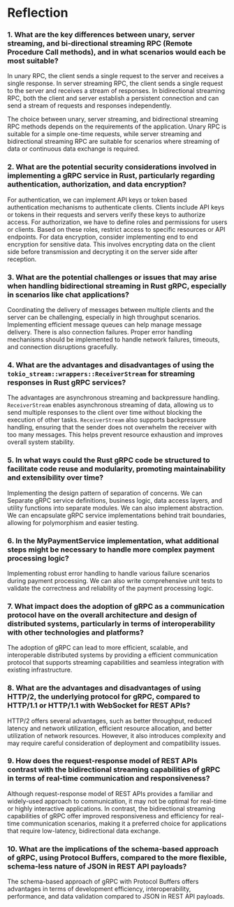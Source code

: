 # Reflection

### 1. What are the key differences between unary, server streaming, and bi-directional streaming RPC (Remote Procedure Call methods), and in what scenarios would each be most suitable?

In unary RPC, the client sends a single request to the server and receives a single response. In server streaming RPC, the client sends a single request to the server and receives a stream of responses. In bidirectional streaming RPC, both the client and server establish a persistent connection and can send a stream of requests and responses independently.

The choice between unary, server streaming, and bidirectional streaming RPC methods depends on the requirements of the application. Unary RPC is suitable for a simple one-time requests, while server streaming and bidirectional streaming RPC are suitable for scenarios where streaming of data or continuous data exchange is required.

### 2. What are the potential security considerations involved in implementing a gRPC service in Rust, particularly regarding authentication, authorization, and data encryption?

For authentication, we can implement API keys or token based authentication mechanisms to authenticate clients. Clients include API keys or tokens in their requests and servers verify these keys to authorize access. For authorization, we have to define roles and permissions for users or clients. Based on these roles, restrict access to specific resources or API endpoints. For data encryption, consider implementing end to end encryption for sensitive data. This involves encrypting data on the client side before transmission and decrypting it on the server side after reception.

### 3. What are the potential challenges or issues that may arise when handling bidirectional streaming in Rust gRPC, especially in scenarios like chat applications?

Coordinating the delivery of messages between multiple clients and the server can be challenging, especially in high throughput scenarios. Implementing efficient message queues can help manage message delivery. There is also connection failures. Proper error handling mechanisms should be implemented to handle network failures, timeouts, and connection disruptions gracefully.

### 4. What are the advantages and disadvantages of using the `tokio_stream::wrappers::ReceiverStream` for streaming responses in Rust gRPC services?

The advantages are asynchronous streaming and backpressure handling. `ReceiverStream` enables asynchronous streaming of data, allowing us to send multiple responses to the client over time without blocking the execution of other tasks. `ReceiverStream` also supports backpressure handling, ensuring that the sender does not overwhelm the receiver with too many messages. This helps prevent resource exhaustion and improves overall system stability.

### 5. In what ways could the Rust gRPC code be structured to facilitate code reuse and modularity, promoting maintainability and extensibility over time?

Implementing the design pattern of separation of concerns. We can Separate gRPC service definitions, business logic, data access layers, and utility functions into separate modules. We can also implement abstraction. We can encapsulate gRPC service implementations behind trait boundaries, allowing for polymorphism and easier testing.

### 6. In the **MyPaymentService** implementation, what additional steps might be necessary to handle more complex payment processing logic?

Implementing robust error handling to handle various failure scenarios during payment processing. We can also write comprehensive unit tests to validate the correctness and reliability of the payment processing logic. 

### 7. What impact does the adoption of gRPC as a communication protocol have on the overall architecture and design of distributed systems, particularly in terms of interoperability with other technologies and platforms?

The adoption of gRPC can lead to more efficient, scalable, and interoperable distributed systems by providing a efficient communication protocol that supports streaming capabilities and seamless integration with existing infrastructure.

### 8. What are the advantages and disadvantages of using HTTP/2, the underlying protocol for gRPC, compared to HTTP/1.1 or HTTP/1.1 with WebSocket for REST APIs?

HTTP/2 offers several advantages, such as better throughput, reduced latency and network utilization, efficient resource allocation, and better utilization of network resources. However, it also introduces complexity and may require careful consideration of deployment and compatibility issues.

### 9. How does the request-response model of REST APIs contrast with the bidirectional streaming capabilities of gRPC in terms of real-time communication and responsiveness?

Although request-response model of REST APIs provides a familiar and widely-used approach to communication, it may not be optimal for real-time or highly interactive applications. In contrast, the bidirectional streaming capabilities of gRPC offer improved responsiveness and efficiency for real-time communication scenarios, making it a preferred choice for applications that require low-latency, bidirectional data exchange.

### 10. What are the implications of the schema-based approach of gRPC, using Protocol Buffers, compared to the more flexible, schema-less nature of JSON in REST API payloads?

The schema-based approach of gRPC with Protocol Buffers offers advantages in terms of development efficiency, interoperability, performance, and data validation compared to JSON in REST API payloads.